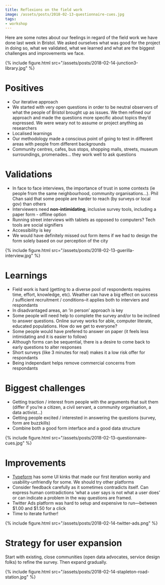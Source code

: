 ```yaml
---
title: Reflexions on the field work
image: /assets/posts/2018-02-13-questionnaire-cues.jpg
tags:
- workshop
---
```


Here are some notes about our feelings in regard of the field work we have done last week in Bristol.
We asked ourselves what was good for the project in doing so, what we validated, what we learned and what are the biggest challenges and improvements we face.

{% include figure.html src="/assets/posts/2018-02-14-junction3-library.jpg" %}

# Positives

- Our iterative approach
- We started with very open questions in order to be neutral observers of what the people of Bristol brought up as issues. We then refined our approach and made the questions more specific about topics they’d expressed. We were weary not to assume or project anything as researchers
- Localised learnings
- Our methodology made a conscious point of going to test in different areas with people from different backgrounds
- Community centres, cafes, bus stops, shopping malls, streets, museum surroundings, promenades… they work well to ask questions

# Validations

- In face to face interviews, the importance of trust in some contexts (ie people from the same neighbourhood, community organisations…). Phil Chan said that some people are harder to reach (by surveys or local gov) than others
- Interviewers need **non-intimidating**, inclusive survey tools, including a paper form - offline option
- Running street interviews with tablets as opposed to computers? Tech tools are social signifiers
- Accessibility is key
- We would have definitely missed out form items if we had to design the form solely based on our perception of the city

{% include figure.html src="/assets/posts/2018-02-13-guerilla-interview.jpg" %}


# Learnings

- Field work is hard (getting to a diverse pool of respondents requires time, effort, knowledge, etc). Weather can have a big effect on success / sufficient recruitment / conditions–it applies both to interviers and respondants
- In disadvantaged areas, an ‘in person’ approach is key
- Some people will need help to complete the survey and/or to be inclined to answer questions. Online survey works for able, computer literate, educated populations. How do we get to everyone?
- Some people would have prefered to answer on paper (it feels less intimidating and it is easier to follow)
- Although forms can be sequential, there is a desire to come back to early questions to alter responses
- Short surveys (like 3 minutes for real) makes it a low risk offer for respondants
- Being independant helps remove commercial concerns from respondants

# Biggest challenges

- Getting traction / interest from people with the arguments that suit them (differ if you’re a citizen, a civil servant, a community organisation, a data activist…)
- Getting people excited / interested in answering the questions (survey, form are buzzkills)
- Combine both a good form interface and a good data structure

{% include figure.html src="/assets/posts/2018-02-13-questionnaire-cues.jpg" %}


# Improvements

- [Typeform][] has some UI kinks that made our first iteration wonky and usability-unfriendly for some. We should try other platforms
- Consider feedback carefully as it sometimes contradicts itself. Can express human contradictions ‘what a user says is not what a user does’ or can indicate a problem in the way questions are framed.
- Twitter Ads platform was hard to setup and expensive to run—between $1.00 and $1.50 for a click
- Time to iterate further!

{% include figure.html src="/assets/posts/2018-02-14-twitter-ads.png" %}


# Strategy for user expansion

Start with existing, close communities (open data advocates, service design folks) to refine the survey.
Then expand gradually.

{% include figure.html src="/assets/posts/2018-02-14-stapleton-road-station.jpg" %}


[Typeform]: http://typeform.com/

